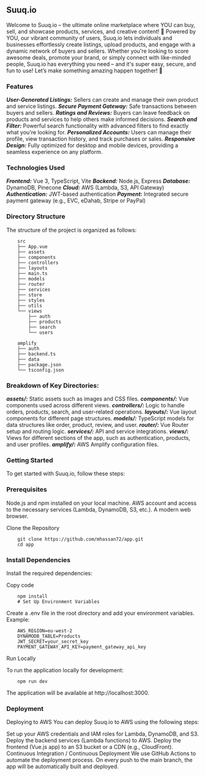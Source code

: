 ## Suuq.io
Welcome to Suuq.io – the ultimate online marketplace where YOU can buy, sell, and showcase products, services, and creative content! 🚀 Powered by YOU, our vibrant community of users, Suuq.io lets individuals and businesses effortlessly create listings, upload products, and engage with a dynamic network of buyers and sellers. Whether you're looking to score awesome deals, promote your brand, or simply connect with like-minded people, Suuq.io has everything you need – and it's super easy, secure, and fun to use! Let’s make something amazing happen together! 🌟

### Features

***User-Generated Listings:*** Sellers can create and manage their own product and service listings.
***Secure Payment Gateway:*** Safe transactions between buyers and sellers.
***Ratings and Reviews:*** Buyers can leave feedback on products and services to help others make informed decisions.
***Search and Filter:*** Powerful search functionality with advanced filters to find exactly what you're looking for.
***Personalized Accounts:*** Users can manage their profile, view transaction history, and track purchases or sales.
***Responsive Design:*** Fully optimized for desktop and mobile devices, providing a seamless experience on any platform.

### Technologies Used

***Frontend:*** Vue 3, TypeScript, Vite
***Backend:*** Node.js, Express
***Database:*** DynamoDB, Pinecone
***Cloud:*** AWS (Lambda, S3, API Gateway)
***Authentication:*** JWT-based authentication
***Payment:*** Integrated secure payment gateway (e.g., EVC, eDahab, Stripe or PayPal)

### Directory Structure
The structure of the project is organized as follows:

        src
        ├── App.vue
        ├── assets
        ├── components
        ├── controllers
        ├── layouts
        ├── main.ts
        ├── models
        ├── router
        ├── services
        ├── store
        ├── styles
        ├── utils
        └── views
            ├── auth
            ├── products
            ├── search
            └── users

        amplify
        ├── auth
        ├── backend.ts
        ├── data
        ├── package.json
        └── tsconfig.json


### Breakdown of Key Directories:
***assets/:*** 
Static assets such as images and CSS files.
***components/:*** 
Vue components used across different views.
***controllers/:*** 
Logic to handle orders, products, search, and user-related operations.
***layouts/:*** 
Vue layout components for different page structures.
***models/:*** 
TypeScript models for data structures like order, product, review, and user.
***router/:*** 
Vue Router setup and routing logic.
***services/:*** 
API and service integrations.
***views/:*** 
Views for different sections of the app, such as authentication, products, and user profiles.
***amplify/:*** 
AWS Amplify configuration files.

### Getting Started
To get started with Suuq.io, follow these steps:

### Prerequisites
Node.js and npm installed on your local machine.
AWS account and access to the necessary services (Lambda, DynamoDB, S3, etc.).
A modern web browser.

Clone the Repository

        git clone https://github.com/mhassan72/app.git
        cd app

### Install Dependencies
Install the required dependencies:

Copy code
        
        npm install
        # Set Up Environment Variables

Create a .env file in the root directory and add your environment variables. Example:
        
        AWS_REGION=eu-west-2
        DYNAMODB_TABLE=Products
        JWT_SECRET=your_secret_key
        PAYMENT_GATEWAY_API_KEY=payment_gateway_api_key

Run Locally

To run the application locally for development:
        
        npm run dev

The application will be available at http://localhost:3000.

### Deployment
Deploying to AWS
You can deploy Suuq.io to AWS using the following steps:

Set up your AWS credentials and IAM roles for Lambda, DynamoDB, and S3.
Deploy the backend services (Lambda functions) to AWS.
Deploy the frontend (Vue.js app) to an S3 bucket or a CDN (e.g., CloudFront).
Continuous Integration / Continuous Deployment
We use GitHub Actions to automate the deployment process. On every push to the main branch, the app will be automatically built and deployed.

